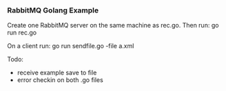 ### RabbitMQ Golang Example

Create one RabbitMQ server on the same machine as rec.go.
Then run:
  go run rec.go


On a client run:
  go run sendfile.go -file a.xml


Todo:
- receive example save to file
- error checkin on both .go files
